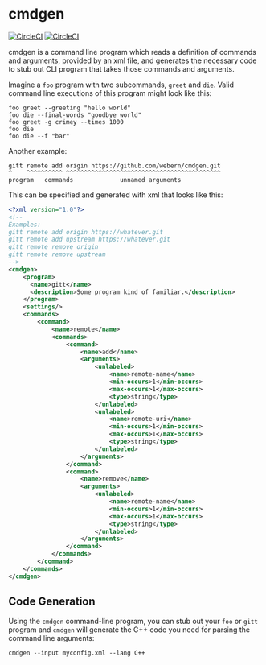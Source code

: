 cmdgen
======

[![CircleCI](https://circleci.com/gh/webern/cmdgen/tree/master.svg?style=svg)](https://circleci.com/gh/webern/cmdgen/tree/master)
[![CircleCI](https://circleci.com/gh/webern/cmdgen/tree/develop.svg?style=svg)](https://circleci.com/gh/webern/cmdgen/tree/develop)

cmdgen is a command line program which reads a definition of commands and arguments, provided by an xml file, and generates the necessary code to stub out CLI program that takes those commands and arguments.

Imagine a `foo` program with two subcommands, `greet` and `die`. Valid command line executions of this program might look like this:

```
foo greet --greeting "hello world"
foo die --final-words "goodbye world"
foo greet -g crimey --times 1000
foo die
foo die --f "bar"
```

Another example:

```
gitt remote add origin https://github.com/webern/cmdgen.git
^    ^^^^^^^^^^ ^^^^^^^^^^^^^^^^^^^^^^^^^^^^^^^^^^^^^^^^^^^
program   commands             unnamed arguments
```

This can be specified and generated with xml that looks like this:

```xml
<?xml version="1.0"?>
<!--
Examples:
gitt remote add origin https://whatever.git
gitt remote add upstream https://whatever.git
gitt remote remove origin
gitt remote remove upstream
-->
<cmdgen>
    <program>
      <name>gitt</name>
      <description>Some program kind of familiar.</description>
    </program>
    <settings/>
    <commands>
        <command>
            <name>remote</name>
            <commands>
                <command>
                    <name>add</name>
                    <arguments>
                        <unlabeled>
                            <name>remote-name</name>
                            <min-occurs>1</min-occurs>
                            <max-occurs>1</max-occurs>
                            <type>string</type>
                        </unlabeled>
                        <unlabeled>
                            <name>remote-uri</name>
                            <min-occurs>1</min-occurs>
                            <max-occurs>1</max-occurs>
                            <type>string</type>
                        </unlabeled>
                    </arguments>
                </command>
                <command>
                    <name>remove</name>
                    <arguments>
                        <unlabeled>
                            <name>remote-name</name>
                            <min-occurs>1</min-occurs>
                            <max-occurs>1</max-occurs>
                            <type>string</type>
                        </unlabeled>
                    </arguments>
                </command>
            </commands>
        </command>
    </commands>
</cmdgen>
```

## Code Generation

Using the `cmdgen` command-line program, you can stub out your `foo` or `gitt` program and `cmdgen` will generate the C++ code you need for parsing the command line arguments:

```
cmdgen --input myconfig.xml --lang C++
```
